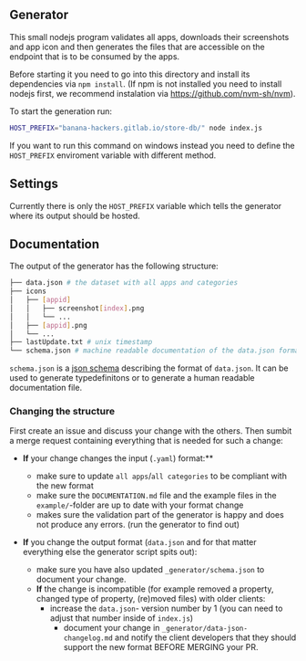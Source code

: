 ## Generator

This small nodejs program validates all apps, downloads their screenshots and app icon and then generates the files that are accessible on the endpoint that is to be consumed by the apps.

Before starting it you need to go into this directory and install its dependencies via `npm install`. (If npm is not installed you need to install nodejs first, we recommend instalation via https://github.com/nvm-sh/nvm).

To start the generation run:

```sh
HOST_PREFIX="banana-hackers.gitlab.io/store-db/" node index.js
```

If you want to run this command on windows instead you need to define the `HOST_PREFIX` enviroment variable with different method.

## Settings

Currently there is only the `HOST_PREFIX` variable which tells the generator where its output should be hosted.

## Documentation

The output of the generator has the following structure:

```sh
├── data.json # the dataset with all apps and categories
├── icons
│   ├── [appid]
│   │   ├── screenshot[index].png
│   │   └── ...
│   ├── [appid].png
│   └── ...
├── lastUpdate.txt # unix timestamp
└── schema.json # machine readable documentation of the data.json format
```

`schema.json` is a [json schema](http://json-schema.org/) describing the format of `data.json`.
It can be used to generate typedefinitons or to generate a human readable documentation file.


### Changing the structure

First create an issue and discuss your change with the others.
Then sumbit a merge request containing everything that is needed for such a change:


- **If** your change changes the input (`.yaml`) format:**
  - make sure to update `all apps`/`all categories` to be compliant with the new format
  - make sure the `DOCUMENTATION.md` file and the example files in the `example/`-folder are up to date with your format change
  - makes sure the validation part of the generator is happy and does not produce any errors. (run the generator to find out)

- **If** you change the output format (`data.json` and for that matter everything else the generator script spits out):
  - make sure you have also updated `_generator/schema.json` to document your change.
  - **If** the change is incompatible (for example removed a property, changed type of property, (re)moved files) with older clients:
    - increase the `data.json`- version number by 1 (you can need to adjust that number inside of `index.js`)
        - document your change in `_generator/data-json-changelog.md` and notify the client developers that they should support the new format BEFORE MERGING your PR.